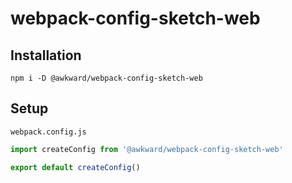 # webpack-config-sketch-web

## Installation

`npm i -D @awkward/webpack-config-sketch-web`

## Setup

`webpack.config.js`

```js
import createConfig from '@awkward/webpack-config-sketch-web'

export default createConfig()
```
